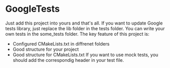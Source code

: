 # GoogleTests
Just add this project into yours and that's all.
If you want to update Google tests library, just replace the lib folder in the tests folder.
You can write your own tests in the some_tests folder.
The key feature of this project is:
- Configured CMakeLists.txt in diffrenet folders
- Good structure for your project
- Good structure for CMakeLists.txt
If you want to use mock tests, you should add the correspondig header in your test file.
